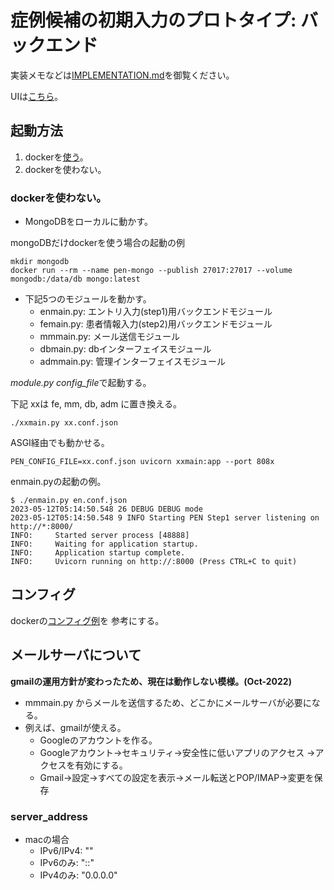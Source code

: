 症例候補の初期入力のプロトタイプ: バックエンド
==============================================

実装メモなどは[IMPLEMENTATION.md](https://github.com/tanupoo/penguin/blob/main/IMPLEMENTATION.md)を御覧ください。

UIは[こちら](https://github.com/tanupoo/penguin-ui)。

## 起動方法

1. dockerを[使う](https://github.com/tanupoo/penguin-docker)。
2. dockerを使わない。

### dockerを使わない。

- MongoDBをローカルに動かす。

mongoDBだけdockerを使う場合の起動の例

```
mkdir mongodb
docker run --rm --name pen-mongo --publish 27017:27017 --volume mongodb:/data/db mongo:latest
```

- 下記5つのモジュールを動かす。
    + enmain.py: エントリ入力(step1)用バックエンドモジュール
    + femain.py: 患者情報入力(step2)用バックエンドモジュール
    + mmmain.py: メール送信モジュール
    + dbmain.py: dbインターフェイスモジュール
    + admmain.py: 管理インターフェイスモジュール

*module.py config_file*で起動する。

下記 xxは fe, mm, db, adm に置き換える。

```
./xxmain.py xx.conf.json
```

ASGI経由でも動かせる。

```
PEN_CONFIG_FILE=xx.conf.json uvicorn xxmain:app --port 808x 
```

enmain.pyの起動の例。

```
$ ./enmain.py en.conf.json
2023-05-12T05:14:50.548 26 DEBUG DEBUG mode
2023-05-12T05:14:50.548 9 INFO Starting PEN Step1 server listening on http://*:8000/
INFO:     Started server process [48888]
INFO:     Waiting for application startup.
INFO:     Application startup complete.
INFO:     Uvicorn running on http://:8000 (Press CTRL+C to quit)
```

## コンフィグ

dockerの[コンフィグ例](https://github.com/tanupoo/penguin-docker)を
参考にする。

## メールサーバについて

**gmailの運用方針が変わったため、現在は動作しない模様。(Oct-2022)**

- mmmain.py からメールを送信するため、どこかにメールサーバが必要になる。
- 例えば、gmailが使える。
    + Googleのアカウントを作る。
    + Googleアカウント→セキュリティ→安全性に低いアプリのアクセス
        →アクセスを有効にする。
    + Gmail→設定→すべての設定を表示→メール転送とPOP/IMAP→変更を保存

### server_address

- macの場合
    + IPv6/IPv4: ""
    + IPv6のみ: "::"
    + IPv4のみ: "0.0.0.0"


